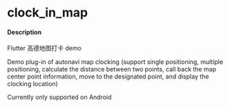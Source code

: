 # clock_in_map

#### Description
Flutter 高德地图打卡 demo


Demo plug-in of autonavi map clocking (support single positioning, multiple positioning, calculate the distance between two points, call back the map center point information, move to the designated point, and display the clocking location)


Currently only supported on Android
